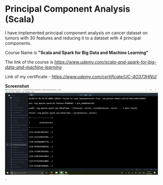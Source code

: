 # Principal Component Analysis (Scala)

I have implemented principal component analysis on cancer dataset on tumors with 30 features and reducing it to a dataset with 4 principal components.

Course Name is **"Scala and Spark for Big Data and Machine Learning"**

The link of the course is *https://www.udemy.com/scala-and-spark-for-big-data-and-machine-learning*

Link of my certificate - *https://www.udemy.com/certificate/UC-4O373HNU/*

**Screenshot**
![alt_text](https://github.com/TDeepanshPandey/Principal_Component_Analysis_Scala/blob/master/PCAscreenshot.jpg)
.

